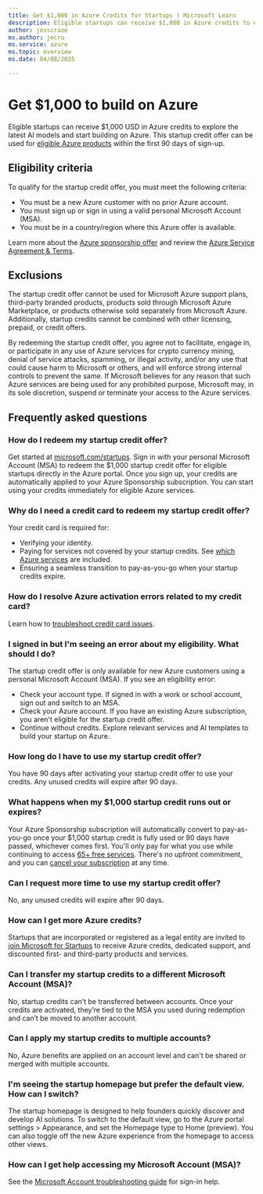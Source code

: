 ```yaml
---
title: Get $1,000 in Azure Credits for Startups | Microsoft Learn
description: Eligible startups can receive $1,000 in Azure credits to explore AI models and start building on Azure. Learn how to qualify, redeem your credits, and maximize your benefits within the first 90 days.
author: jesscraze
ms.author: jecru
ms.service: azure
ms.topic: overview
ms.date: 04/08/2025

---
```


# Get $1,000 to build on Azure

Eligible startups can receive $1,000 USD in Azure credits to explore the latest AI models and start building on Azure. This startup credit offer can be used for [eligible Azure products](https://azure.microsoft.com/products/) within the first 90 days of sign-up.

## Eligibility criteria

To qualify for the startup credit offer, you must meet the following criteria:

- You must be a new Azure customer with no prior Azure account.
- You must sign up or sign in using a valid personal Microsoft Account (MSA).
- You must be in a country/region where this Azure offer is available.

Learn more about the [Azure sponsorship offer](https://azure.microsoft.com/pricing/offers/ms-azr-0036p/) and review the [Azure Service Agreement & Terms](https://azure.microsoft.com/support/legal/).

## Exclusions

The startup credit offer cannot be used for Microsoft Azure support plans, third-party branded products, products sold through Microsoft Azure Marketplace, or products otherwise sold separately from Microsoft Azure. Additionally, startup credits cannot be combined with other licensing, prepaid, or credit offers.

By redeeming the startup credit offer, you agree not to facilitate, engage in, or participate in any use of Azure services for crypto currency mining, denial of service attacks, spamming, or illegal activity, and/or any use that could cause harm to Microsoft or others, and will enforce strong internal controls to prevent the same. If Microsoft believes for any reason that such Azure services are being used for any prohibited purpose, Microsoft may, in its sole discretion, suspend or terminate your access to the Azure services.

## Frequently asked questions

### How do I redeem my startup credit offer?

Get started at [microsoft.com/startups](https://microsoft.com/startups). Sign in with your personal Microsoft Account (MSA) to redeem the $1,000 startup credit offer for eligible startups directly in the Azure portal. Once you sign up, your credits are automatically applied to your Azure Sponsorship subscription. You can start using your credits immediately for eligible Azure services.

### Why do I need a credit card to redeem my startup credit offer?

Your credit card is required for:

- Verifying your identity.
- Paying for services not covered by your startup credits. See [which Azure services](https://azure.microsoft.com/products/) are included.
- Ensuring a seamless transition to pay-as-you-go when your startup credits expire.

### How do I resolve Azure activation errors related to my credit card?

Learn how to [troubleshoot credit card issues](/azure/cost-management-billing/troubleshoot-billing/troubleshoot-declined-card).

### I signed in but I'm seeing an error about my eligibility. What should I do?

The startup credit offer is only available for new Azure customers using a personal Microsoft Account (MSA). If you see an eligibility error:

- Check your account type. If signed in with a work or school account, sign out and switch to an MSA.
- Check your Azure account. If you have an existing Azure subscription, you aren't eligible for the startup credit offer.
- Continue without credits. Explore relevant services and AI templates to build your startup on Azure.

### How long do I have to use my startup credit offer?

You have 90 days after activating your startup credit offer to use your credits. Any unused credits will expire after 90 days.

### What happens when my $1,000 startup credit runs out or expires?

Your Azure Sponsorship subscription will automatically convert to pay-as-you-go once your $1,000 startup credit is fully used or 90 days have passed, whichever comes first. You'll only pay for what you use while continuing to access [65+ free services](https://azure.microsoft.com/pricing/purchase-options/azure-account?icid=payg#free-services). There's no upfront commitment, and you can [cancel your subscription](/azure/cost-management-billing/manage/cancel-azure-subscription) at any time.

### Can I request more time to use my startup credit offer?

No, any unused credits will expire after 90 days.

### How can I get more Azure credits?

Startups that are incorporated or registered as a legal entity are invited to [join Microsoft for Startups](/microsoft-for-startups/) to receive Azure credits, dedicated support, and discounted first- and third-party products and services.

### Can I transfer my startup credits to a different Microsoft Account (MSA)?

No, startup credits can’t be transferred between accounts. Once your credits are activated, they’re tied to the MSA you used during redemption and can’t be moved to another account.

### Can I apply my startup credits to multiple accounts?

No, Azure benefits are applied on an account level and can't be shared or merged with multiple accounts.

### I'm seeing the startup homepage but prefer the default view. How can I switch?

The startup homepage is designed to help founders quickly discover and develop AI solutions. To switch to the default view, go to the Azure portal settings > Appearance, and set the Homepage type to Home (preview). You can also toggle off the new Azure experience from the homepage to access other views.


### How can I get help accessing my Microsoft Account (MSA)?

See the [Microsoft Account troubleshooting guide](https://support.microsoft.com/account-billing/i-can-t-sign-in-to-my-microsoft-account-475c9b5c-8c25-49f1-9c2d-c64b7072e735) for sign-in help.
